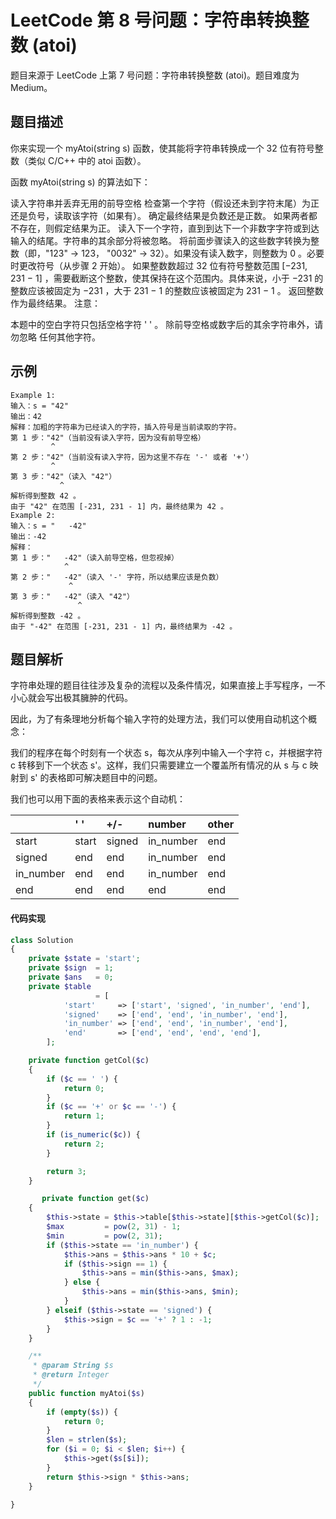# LeetCode 第 8 号问题：字符串转换整数 (atoi)

题目来源于 LeetCode 上第 7 号问题：字符串转换整数 (atoi)。题目难度为 Medium。


## 题目描述

你来实现一个 myAtoi(string s) 函数，使其能将字符串转换成一个 32 位有符号整数（类似 C/C++ 中的 atoi 函数）。

函数 myAtoi(string s) 的算法如下：

读入字符串并丢弃无用的前导空格
检查第一个字符（假设还未到字符末尾）为正还是负号，读取该字符（如果有）。 确定最终结果是负数还是正数。 如果两者都不存在，则假定结果为正。
读入下一个字符，直到到达下一个非数字字符或到达输入的结尾。字符串的其余部分将被忽略。
将前面步骤读入的这些数字转换为整数（即，"123" -> 123， "0032" -> 32）。如果没有读入数字，则整数为 0 。必要时更改符号（从步骤 2 开始）。
如果整数数超过 32 位有符号整数范围 [−231,  231 − 1] ，需要截断这个整数，使其保持在这个范围内。具体来说，小于 −231 的整数应该被固定为 −231 ，大于 231 − 1 的整数应该被固定为 231 − 1 。
返回整数作为最终结果。
注意：

本题中的空白字符只包括空格字符 ' ' 。
除前导空格或数字后的其余字符串外，请勿忽略 任何其他字符。

## 示例

```
Example 1:
输入：s = "42"
输出：42
解释：加粗的字符串为已经读入的字符，插入符号是当前读取的字符。
第 1 步："42"（当前没有读入字符，因为没有前导空格）
         ^
第 2 步："42"（当前没有读入字符，因为这里不存在 '-' 或者 '+'）
         ^
第 3 步："42"（读入 "42"）
           ^
解析得到整数 42 。
由于 "42" 在范围 [-231, 231 - 1] 内，最终结果为 42 。
Example 2:
输入：s = "   -42"
输出：-42
解释：
第 1 步："   -42"（读入前导空格，但忽视掉）
            ^
第 2 步："   -42"（读入 '-' 字符，所以结果应该是负数）
             ^
第 3 步："   -42"（读入 "42"）
               ^
解析得到整数 -42 。
由于 "-42" 在范围 [-231, 231 - 1] 内，最终结果为 -42 。

```

## 题目解析

字符串处理的题目往往涉及复杂的流程以及条件情况，如果直接上手写程序，一不小心就会写出极其臃肿的代码。

因此，为了有条理地分析每个输入字符的处理方法，我们可以使用自动机这个概念：

我们的程序在每个时刻有一个状态 s，每次从序列中输入一个字符 c，并根据字符 c 转移到下一个状态 s'。这样，我们只需要建立一个覆盖所有情况的从 s 与 c 映射到 s' 的表格即可解决题目中的问题。

我们也可以用下面的表格来表示这个自动机：

|  | ' ' | 	+/- | number |other|
| :-- | :-- | :-- | :-- |:-- |
| start| start| signed | in_number |end|
| signed| end| end | in_number |end|
| in_number| end| end | in_number |end|
| end| end| end | end |end|


#### 代码实现

```php
class Solution
{
    private $state = 'start';
    private $sign  = 1;
    private $ans   = 0;
    private $table
                   = [
            'start'     => ['start', 'signed', 'in_number', 'end'],
            'signed'    => ['end', 'end', 'in_number', 'end'],
            'in_number' => ['end', 'end', 'in_number', 'end'],
            'end'       => ['end', 'end', 'end', 'end'],
        ];

    private function getCol($c)
    {
        if ($c == ' ') {
            return 0;
        }
        if ($c == '+' or $c == '-') {
            return 1;
        }
        if (is_numeric($c)) {
            return 2;
        }

        return 3;
    }

       private function get($c)
    {
        $this->state = $this->table[$this->state][$this->getCol($c)];
        $max         = pow(2, 31) - 1;
        $min         = pow(2, 31);
        if ($this->state == 'in_number') {
            $this->ans = $this->ans * 10 + $c;
            if ($this->sign == 1) {
                $this->ans = min($this->ans, $max);
            } else {
                $this->ans = min($this->ans, $min);
            }
        } elseif ($this->state == 'signed') {
            $this->sign = $c == '+' ? 1 : -1;
        }
    }

    /**
     * @param String $s
     * @return Integer
     */
    public function myAtoi($s)
    {
        if (empty($s)) {
            return 0;
        }
        $len = strlen($s);
        for ($i = 0; $i < $len; $i++) {
            $this->get($s[$i]);
        }
        return $this->sign * $this->ans;
    }

}
```